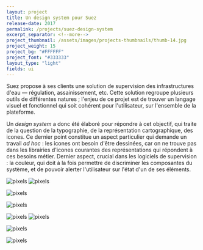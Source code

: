 ```yaml
---
layout: project
title: Un design system pour Suez
release-date: 2017
permalink: /projects/suez-design-system
excerpt_separator: <!--more-->
project_thumbnail: /assets/images/projects-thumbnails/thumb-14.jpg
project_weight: 15
project_bg: "#FFFFFF"
project_font: "#333333"
layout_type: "light"
fields: ui
---
```

Suez propose à ses clients une solution de supervision des infrastructures d'eau ― régulation, assainissement, etc. Cette solution regroupe plusieurs outils de différentes natures ; l'enjeu de ce projet est de trouver un langage visuel et fonctionnel qui soit cohérent pour l'utilisateur, sur l'ensemble de la plateforme. 

Un _design system_ a donc été élaboré pour répondre à cet objectif, qui traite de la question de la typographie, de la représentation cartographique, des icones. Ce dernier point constitue un aspect particulier qui demande un travail _ad hoc_ : les icones ont besoin d'être dessinées, car on ne trouve pas dans les librairies d'icones courantes des représentations qui répondent à ces besoins métier. Dernier aspect, crucial dans les logiciels de supervision : la couleur, qui doit à la fois permettre de discriminer les composantes du système, et de pouvoir alerter l'utilisateur sur l'état d'un de ses éléments.

![pixels](/assets/images/projects/suez/suez-2.jpg)
![pixels](/assets/images/projects/suez/suez-5.jpg)

![pixels](/assets/images/projects/suez/suez-1.jpg)

![pixels](/assets/images/projects/suez/suez-6.jpg)

![pixels](/assets/images/projects/suez/suez-8.jpg)
![pixels](/assets/images/projects/suez/suez-7.jpg)

![pixels](/assets/images/projects/suez/suez-9.jpg)


![pixels](/assets/images/projects/suez/suez-0.jpg)
